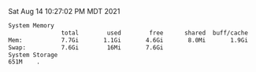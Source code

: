Sat Aug 14 10:27:02 PM MDT 2021
```bash
System Memory
               total        used        free      shared  buff/cache   available
Mem:           7.7Gi       1.1Gi       4.6Gi       8.0Mi       1.9Gi       6.2Gi
Swap:          7.6Gi        16Mi       7.6Gi
System Storage
651M	.
```
```bash
